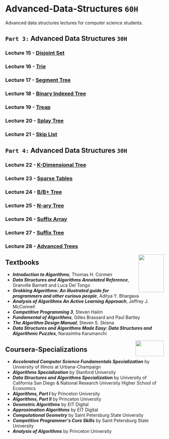 # Advanced-Data-Structures `60H`
Advanced data structures lectures for computer science students.

## `Part 3:` Advanced Data Structures `30H`

### Lecture 15 - [Disjoint Set]()
### Lecture 16 - [Trie]()
### Lecture 17 - [Segment Tree]()
### Lecture 18 - [Binary Indexed Tree]()
### Lecture 19 - [Treap]()
### Lecture 20 - [Splay Tree]()
### Lecture 21 - [Skip List]()

## `Part 4:` Advanced Data Structures `30H`

### Lecture 22 - [K-Dimensional Tree]()
### Lecture 23 - [Sparse Tables]()
### Lecture 24 - [B/B+ Tree]()
### Lecture 25 - [N-ary Tree]()
### Lecture 26 - [Suffix Array]()
### Lecture 27 - [Suffix Tree]()
### Lecture 28 - [Advanced Trees]()

<img align="right" width="80" height="120" src="https://github.com/cs-MohamedAyman/Computer-Science-Textbooks/blob/master/logos/textbooks.jpg">

## Textbooks

* ***Introduction to Algorithms***, Thomas H. Cormen
* ***Data Structures and Algorithms Annotated Reference***, Granville Barnett and Luca Del Tongo
* ***Grokking Algorithms: An illustrated guide for programmers and other curious people***, Aditya Y. Bhargava
* ***Analysis of Algorithms An Active Learning Approach***, Jeffrey J. McConnell
* ***Competitive Programming 3***, Steven Halim
* ***Fundamental of Algorithms***, Gilles Brassard and Paul Bartley
* ***The Algorithm Design Manual***, Steven S. Skiena
* ***Data Structures and Algorithms Made Easy: Data Structures and Algorithmic Puzzles***, Narasimha Karumanchi

<img align="right" width="90" height="50" src="https://github.com/cs-MohamedAyman/Coursera-Specializations/blob/master/organizations-logos/coursera.jpg">

## Coursera-Specializations

* ***Accelerated Computer Science Fundamentals Specialization*** by University of Illinois at Urbana-Champaign
* ***Algorithms Specialization*** by Stanford University
* ***Data Structures and Algorithms Specialization*** by University of California San Diego & National Research University Higher School of Economics
* ***Algorithms, Part I*** by Princeton University
* ***Algorithms, Part II*** by Princeton University
* ***Geometric Algorithms*** by EIT Digital
* ***Approximation Algorithms*** by EIT Digital
* ***Computational Geometry*** by Saint Petersburg State University
* ***Competitive Programmer's Core Skills*** by Saint Petersburg State University
* ***Analysis of Algorithms*** by Princeton University
